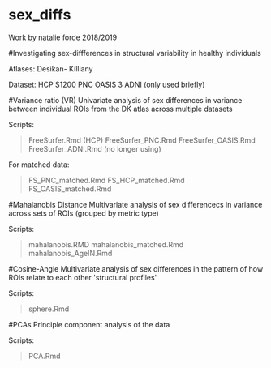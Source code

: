 # sex_diffs

Work by natalie forde 2018/2019

#Investigating sex-diffferences in structural variability in healthy individuals

Atlases: 
Desikan- Killiany

Dataset:
HCP S1200
PNC
OASIS 3
ADNI (only used briefly)

#Variance ratio (VR) 
Univariate analysis of sex differences in variance between individual ROIs from the DK atlas across multiple datasets

Scripts:
> FreeSurfer.Rmd (HCP)
> FreeSurfer_PNC.Rmd
> FreeSurfer_OASIS.Rmd
> FreeSurfer_ADNI.Rmd (no longer using)

For matched data:
> FS_PNC_matched.Rmd
> FS_HCP_matched.Rmd
> FS_OASIS_matched.Rmd

#Mahalanobis Distance
Multivariate analysis of sex differencecs in variance across sets of ROIs (grouped by metric type)

Scripts:
> mahalanobis.RMD
> mahalanobis_matched.Rmd
> mahalanobis_AgeIN.Rmd

#Cosine-Angle
Multivariate analysis of sex differences in the pattern of how ROIs relate to each other 'structural profiles'

Scripts:
> sphere.Rmd

#PCAs
Principle component analysis of the data

Scripts:
> PCA.Rmd

